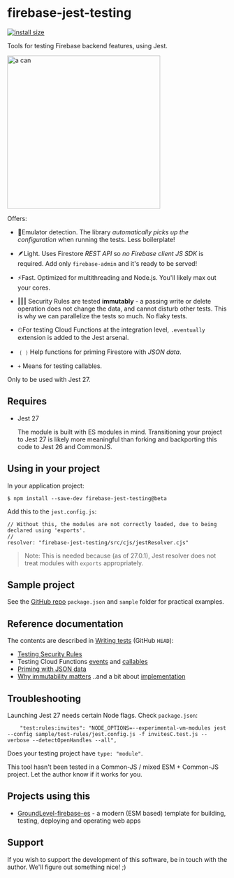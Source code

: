 # firebase-jest-testing

<!--
This README is visible on the npm package page: https://www.npmjs.com/package/firebase-jest-testing
-->

[![install size](https://packagephobia.com/badge?p=firebase-jest-testing@beta)](https://packagephobia.com/result?p=firebase-jest-testing@beta)

Tools for testing Firebase backend features, using Jest.

<img alt="a can" src="https://github.com/akauppi/firebase-jest-testing/raw/0.0.3-beta.2/package/images/tin-can-beta.png" width="350" />

<!--
<small><i>Image by A.Kauppi, CC by Attribution</small>
-->

Offers:

- 🥫Emulator detection. The library *automatically picks up the configuration* when running the tests. Less boilerplate!

- 🪶Light. Uses Firestore *REST API* so *no Firebase client JS SDK* is required. Add only `firebase-admin` and it's ready to be served!

- ⚡️Fast. Optimized for multithreading and Node.js. You'll likely max out your cores.

- ‖‖‖ Security Rules are tested **immutably** - a passing write or delete operation does not change the data, and cannot disturb other tests. This is why we can parallelize the tests so much. No flaky tests.

- ⏲For testing Cloud Functions at the integration level, `.eventually` extension is added to the Jest arsenal.

- ﹛﹜Help functions for priming Firestore with *JSON data*.

- `+` Means for testing callables.

Only to be used with Jest 27.


## Requires

- Jest 27

   The module is built with ES modules in mind. Transitioning your project to Jest 27 is likely more meaningful than forking and backporting this code to Jest 26 and CommonJS.

## Using in your project

In your application project:

```
$ npm install --save-dev firebase-jest-testing@beta
```

Add this to the `jest.config.js`:

```
// Without this, the modules are not correctly loaded, due to being declared using 'exports'.
//
resolver: "firebase-jest-testing/src/cjs/jestResolver.cjs"
```

>Note: This is needed because (as of 27.0.1), Jest resolver does not treat modules with `exports` appropriately.


## Sample project

See the [GitHub repo](https://github.com/akauppi/firebase-jest-testing) `package.json` and `sample` folder for practical examples.


## Reference documentation
 
The contents are described in [Writing tests](https://github.com/akauppi/firebase-jest-testing/blob/master/package/Writing%20tests.md) (GitHub `HEAD`):

- [Testing Security Rules](https://github.com/akauppi/firebase-jest-testing/blob/master/package/Writing%20tests.md#testing-security-rules)
- Testing Cloud Functions [events](https://github.com/akauppi/firebase-jest-testing/blob/master/package/Writing%20tests.md#testing-cloud-functions-events) and [callables](https://github.com/akauppi/firebase-jest-testing/blob/master/package/Writing%20tests.md#testing-cloud-functions-callables)
- [Priming with JSON data](https://github.com/akauppi/firebase-jest-testing/blob/master/package/Writing%20tests.md#priming-with-json-data)
- [Why immutability matters](https://github.com/akauppi/firebase-jest-testing/blob/master/package/Writing%20tests.md#why-immutability-matters-and-a-bit-about-implementation) ..and a bit about [implementation](https://github.com/akauppi/firebase-jest-testing/blob/master/package/Writing%20tests.md#implementation-details)

<!-- Editor's note:
Did not find a way to link from 'npmjs.org' `README` to the `Writing tests.md` within the same published package.

The only solutions are:
- linking to another page (maybe keep by versions)
- bring all that text here? (..which may be good? :) - then rename this "Writing tests" )
-->

## Troubleshooting

Launching Jest 27 needs certain Node flags. Check `package.json`:

```
    "test:rules:invites": "NODE_OPTIONS=--experimental-vm-modules jest --config sample/test-rules/jest.config.js -f invitesC.test.js --verbose --detectOpenHandles --all",
```

Does your testing project have `type: "module"`.

This tool hasn't been tested in a Common-JS / mixed ESM + Common-JS project. Let the author know if it works for you.


## Projects using this

- [GroundLevel-firebase-es](http://github.com/akauppi/GroundLevel-firebase-es) - a modern (ESM based) template for building, testing, deploying and operating web apps

## Support

If you wish to support the development of this software, be in touch with the author. We'll figure out something nice! ;)
